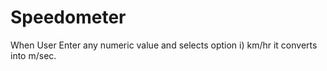 # Speedometer
When User Enter any numeric value and selects option i)  km/hr it converts into m/sec. 
